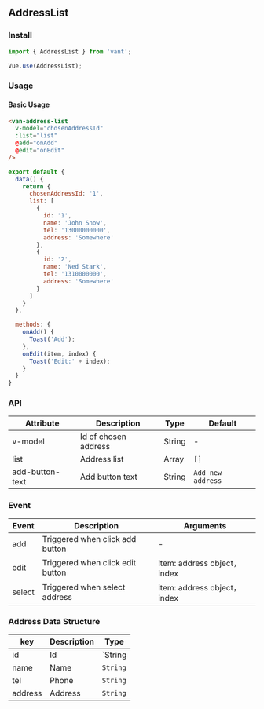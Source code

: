 ## AddressList

### Install
``` javascript
import { AddressList } from 'vant';

Vue.use(AddressList);
```

### Usage

#### Basic Usage

```html
<van-address-list
  v-model="chosenAddressId"
  :list="list"
  @add="onAdd"
  @edit="onEdit"
/>
```

```javascript
export default {
  data() {
    return {
      chosenAddressId: '1',
      list: [
        {
          id: '1',
          name: 'John Snow',
          tel: '13000000000',
          address: 'Somewhere'
        },
        {
          id: '2',
          name: 'Ned Stark',
          tel: '1310000000',
          address: 'Somewhere'
        }
      ]
    }
  },

  methods: {
    onAdd() {
      Toast('Add');
    },
    onEdit(item, index) {
      Toast('Edit:' + index);
    }
  }
}
```

### API

| Attribute | Description | Type | Default |
|-----------|-----------|-----------|-------------|
| v-model | Id of chosen address | String | - |
| list | Address list | Array | `[]` |
| add-button-text | Add button text | String | `Add new address` |

### Event

| Event | Description | Arguments |
|-----------|-----------|-----------|
| add | Triggered when click add button | - |
| edit | Triggered when click edit button | item: address object，index |
| select | Triggered when select address | item: address object，index |

### Address Data Structure

| key | Description | Type |
|-----------|-----------|-----------|
| id | Id | `String | Number` |
| name | Name | `String` |
| tel | Phone | `String` |
| address | Address | `String` |
